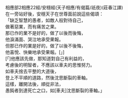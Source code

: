 相應部2相應22經/安穩經(天子相應/有偈篇/祇夜)(莊春江譯)  
在一旁站好後，安穩天子在世尊面前說這些偈頌：  
「缺乏智慧的愚者，如敵人般對待自己，  
做著惡業，而有痛苦之果。  
那已作的業不是好的，做了以後而後悔，  
他淚滿面、哭泣地承受果報。  
但那已作的業是好的，做了以後不後悔，  
他喜悅、快樂地承受果報。[」]  
[「]他應該先做，那知道對自己有利益的，  
考慮後的明智者，不應該以車夫的思惟努力。  
如車夫捨去平整的大道後，  
登上不平順的道路，然後沈思斷裂的車軸。  
這樣，離開法後，順從非法，  
愚鈍者到達死亡之口，如[車夫]沈思斷裂的車軸。」  
  
  
